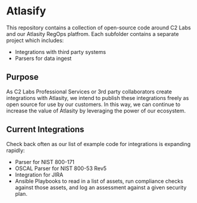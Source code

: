 # Atlasify

This repository contains a collection of open-source code around C2 Labs and our Atlasity RegOps platfrom.  Each subfolder contains a separate project which includes:

- Integrations with third party systems
- Parsers for data ingest

## Purpose

As C2 Labs Professional Services or 3rd party collaborators create integrations with Atlasity, we intend to publish these integrations freely as open source for use by our customers.  In this way, we can continue to increase the value of Atlasity by leveraging the power of our ecosystem.

## Current Integrations

Check back often as our list of example code for integrations is expanding rapidly:

- Parser for NIST 800-171
- OSCAL Parser for NIST 800-53 Rev5
- Integration for JIRA
- Ansible Playbooks to read in a list of assets, run compliance checks against those assets, and log an assessment against a given security plan.
